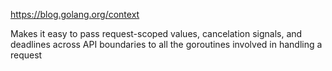 https://blog.golang.org/context

Makes it easy to pass request-scoped values, cancelation signals, and deadlines across API boundaries to all the goroutines involved in handling a request
